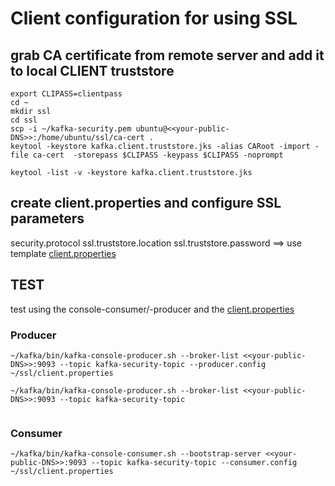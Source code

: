 # Client configuration for using SSL

## grab CA certificate from remote server and add it to local CLIENT truststore

```
export CLIPASS=clientpass
cd ~
mkdir ssl
cd ssl
scp -i ~/kafka-security.pem ubuntu@<<your-public-DNS>>:/home/ubuntu/ssl/ca-cert .
keytool -keystore kafka.client.truststore.jks -alias CARoot -import -file ca-cert  -storepass $CLIPASS -keypass $CLIPASS -noprompt

keytool -list -v -keystore kafka.client.truststore.jks
```

## create client.properties and configure SSL parameters
security.protocol
ssl.truststore.location
ssl.truststore.password
==> use template [client.properties](./client.properties)

## TEST
test using the console-consumer/-producer and the [client.properties](./client.properties)
### Producer
```
~/kafka/bin/kafka-console-producer.sh --broker-list <<your-public-DNS>>:9093 --topic kafka-security-topic --producer.config ~/ssl/client.properties

~/kafka/bin/kafka-console-producer.sh --broker-list <<your-public-DNS>>:9093 --topic kafka-security-topic


```
### Consumer
```
~/kafka/bin/kafka-console-consumer.sh --bootstrap-server <<your-public-DNS>>:9093 --topic kafka-security-topic --consumer.config ~/ssl/client.properties
```
